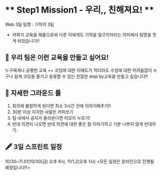 # ** Step1 Mission1 - 우리,, 친해져요! **
Web 3팀
팀명 : 기적의 3팀
- 저희가 교육을 해줌으로써 다른 이에게도 기적을 일으키자라는 의미에서 팀명을 짓게 되었습니다!!
## 📄 우리 팀은 이런 교육을 만들고 싶어요!
누구에게나 공평한 교육 
++ 코딩에 대한 이해도가 적더라도 수업에 대한 어려움없이 누구나 쉽게 코딩을 즐기고 응용할 수 있는 친절한 step by교육을 만들고 싶습니다!! 
## 📌 자세한 그라운드 룰
1. 회의에 불참하게 된다면 최소 3시간 전에 이야기해주기!!
2. 30분 이상 지각한 사람은 커피쏘기
3. 팀 내에서 공지가 올라온다면 이모지 누르기!
4. 반대 의견이 나오면 반대 의견에 대한 좋은 점 이야기하고 기분 나쁘지 않게 반대하기.
## 🖋 3일 스프린트 일정
10/30~11.01(10/30(금) 오후 8시, 11/1,2(오후 1시)
<모든 일정은 온라인으로 진행될 예정입니다!!>
